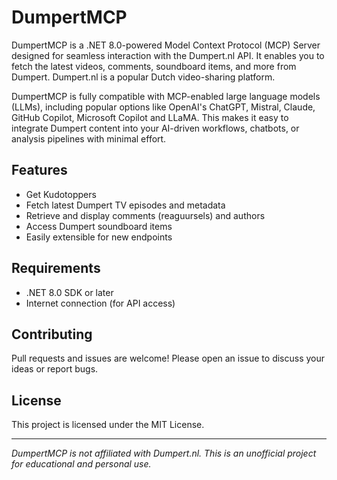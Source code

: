 # DumpertMCP

DumpertMCP is a .NET 8.0-powered Model Context Protocol (MCP) Server designed for seamless interaction with the Dumpert.nl API. It enables you to fetch the latest videos, comments, soundboard items, and more from Dumpert. Dumpert.nl is a popular Dutch video-sharing platform.

DumpertMCP is fully compatible with MCP-enabled large language models (LLMs), including popular options like OpenAI's ChatGPT, Mistral, Claude, GitHub Copilot, Microsoft Copilot and LLaMA. This makes it easy to integrate Dumpert content into your AI-driven workflows, chatbots, or analysis pipelines with minimal effort.

## Features
- Get Kudotoppers
- Fetch latest Dumpert TV episodes and metadata
- Retrieve and display comments (reaguursels) and authors
- Access Dumpert soundboard items
- Easily extensible for new endpoints

## Requirements
- .NET 8.0 SDK or later
- Internet connection (for API access)

## Contributing
Pull requests and issues are welcome! Please open an issue to discuss your ideas or report bugs.

## License
This project is licensed under the MIT License.

---

*DumpertMCP is not affiliated with Dumpert.nl. This is an unofficial project for educational and personal use.*

